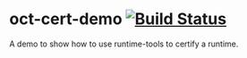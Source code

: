 # oct-cert-demo [![Build Status](https://travis-ci.org/liangchenye/oct-cert-demo.svg?branch=master)](https://travis-ci.org/liangchenye/oct-cert-demo) 

A demo to show how to use runtime-tools to certify a runtime.
